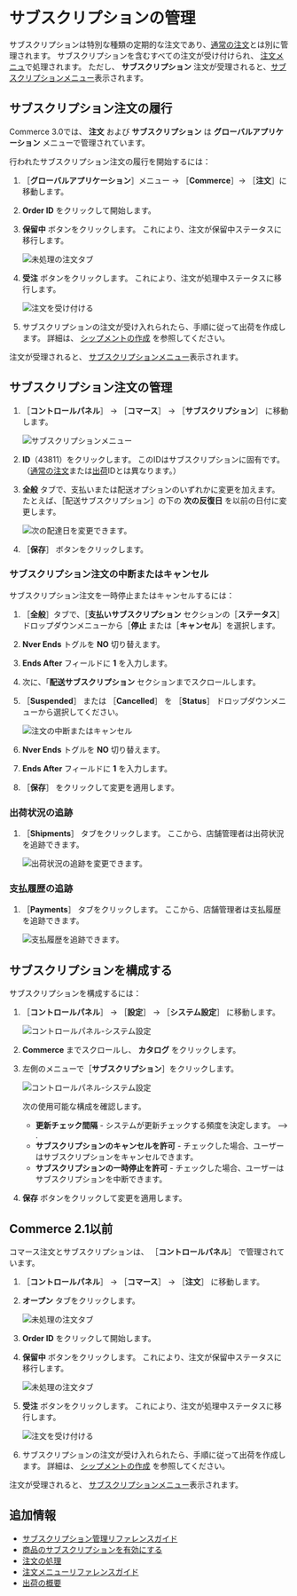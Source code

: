 # サブスクリプションの管理

サブスクリプションは特別な種類の定期的な注文であり、[通常の注文](../orders/processing-an-order.md)とは別に管理されます。 サブスクリプションを含むすべての注文が受け付けられ、 [注文メニュ](../orders/orders-menu-reference-guide.md)で処理されます。 ただし、 **サブスクリプション** 注文が受理されると、[サブスクリプションメニュー](./subscription-administration-reference-guide.md)表示されます。

## サブスクリプション注文の履行

Commerce 3.0では、 **注文** および **サブスクリプション** は **グローバルアプリケーション** メニューで管理されています。

行われたサブスクリプション注文の履行を開始するには：

1. ［**グローバルアプリケーション**］メニュー &rarr; ［**Commerce**］&rarr; ［**注文**］に移動します。
1. **Order ID** をクリックして開始します。
1. **保留中** ボタンをクリックします。 これにより、注文が保留中ステータスに移行します。

    ![未処理の注文タブ](./managing-subscriptions/images/07.png)

1. **受注** ボタンをクリックします。 これにより、注文が処理中ステータスに移行します。

    ![注文を受け付ける](./managing-subscriptions/images/02.png)

1. サブスクリプションの注文が受け入れられたら、手順に従って出荷を作成します。 詳細は、 [シップメントの作成](../shipments/creating-a-shipment.md) を参照してください。

注文が受理されると、 [サブスクリプションメニュー](./subscription-administration-reference-guide.md)表示されます。

## サブスクリプション注文の管理

1. ［**コントロールパネル**］ → ［**コマース**］ → ［**サブスクリプション**］ に移動します。

    ![サブスクリプションメニュー](./managing-subscriptions/images/03.png)

2. **ID**（43811）をクリックします。 このIDはサブスクリプションに固有です。 （[通常の注文](../orders/processing-an-order.md)または[出荷](../shipments/introduction-to-shipments.md)IDとは異なります。）
3. **全般** タブで、支払いまたは配送オプションのいずれかに変更を加えます。 たとえば、［配送サブスクリプション］の下の **次の反復日** を以前の日付に変更します。

    ![次の配達日を変更できます。](./managing-subscriptions/images/04.png)

4. ［**保存**］ ボタンをクリックします。

### サブスクリプション注文の中断またはキャンセル

サブスクリプション注文を一時停止またはキャンセルするには：

1. ［**全般**］タブで、［**支払いサブスクリプション** セクションの［**ステータス**］ドロップダウンメニューから［**停止** または［**キャンセル**］を選択します。
1. **Nver Ends** トグルを **NO** 切り替えます。
1. **Ends After** フィールドに **1** を入力します。
1. 次に、「**配送サブスクリプション** セクションまでスクロールします。
1. ［**Suspended**］ または ［**Cancelled**］ を ［**Status**］ ドロップダウンメニューから選択してください。

    ![注文の中断またはキャンセル](./managing-subscriptions/images/08.png)

1. **Nver Ends** トグルを **NO** 切り替えます。
1. **Ends After** フィールドに **1** を入力します。
1. ［**保存**］ をクリックして変更を適用します。

### 出荷状況の追跡

1. ［**Shipments**］ タブをクリックします。 ここから、店舗管理者は出荷状況を追跡できます。

    ![出荷状況の追跡を変更できます。](managing-subscriptions/images/05.png)

### 支払履歴の追跡

1. ［**Payments**］ タブをクリックします。 ここから、店舗管理者は支払履歴を追跡できます。

    ![支払履歴を追跡できます。](managing-subscriptions/images/06.png)

## サブスクリプションを構成する

サブスクリプションを構成するには：

1. ［**コントロールパネル**］ → ［**設定**］ → ［**システム設定**］ に移動します。

    ![コントロールパネル-システム設定](managing-subscriptions/images/09.png)

1. **Commerce** までスクロールし、 **カタログ** をクリックします。
1. 左側のメニューで［**サブスクリプション**］をクリックします。

    ![コントロールパネル-システム設定](managing-subscriptions/images/10.png)

    次の使用可能な構成を確認します。
      * **更新チェック間隔** - システムが更新チェックする頻度を決定します。 --> .
      * **サブスクリプションのキャンセルを許可** - チェックした場合、ユーザーはサブスクリプションをキャンセルできます。
      * **サブスクリプションの一時停止を許可** - チェックした場合、ユーザーはサブスクリプションを中断できます。

1. **保存** ボタンをクリックして変更を適用します。

## Commerce 2.1以前

コマース注文とサブスクリプションは、 ［**コントロールパネル**］ で管理されています。

1. ［**コントロールパネル**］ → ［**コマース**］ → ［**注文**］ に移動します。
1. **オープン** タブをクリックします。

    ![未処理の注文タブ](./managing-subscriptions/images/01.png)

1. **Order ID** をクリックして開始します。
1. **保留中** ボタンをクリックします。 これにより、注文が保留中ステータスに移行します。

    ![未処理の注文タブ](./managing-subscriptions/images/07.png)

1. **受注** ボタンをクリックします。 これにより、注文が処理中ステータスに移行します。

    ![注文を受け付ける](./managing-subscriptions/images/02.png)

1. サブスクリプションの注文が受け入れられたら、手順に従って出荷を作成します。 詳細は、 [シップメントの作成](../shipments/creating-a-shipment.md) を参照してください。

注文が受理されると、 [サブスクリプションメニュー](./subscription-administration-reference-guide.md)表示されます。

## 追加情報

* [サブスクリプション管理リファレンスガイド](./subscription-administration-reference-guide.md)
* [商品のサブスクリプションを有効にする](../../product-management/creating-and-managing-products/products/enabling-subscriptions-for-a-product.md)
* [注文の処理](../orders/processing-an-order.md)
* [注文メニューリファレンスガイド](../orders/orders-menu-reference-guide.md)
* [出荷の概要](../shipments/introduction-to-shipments.md)
